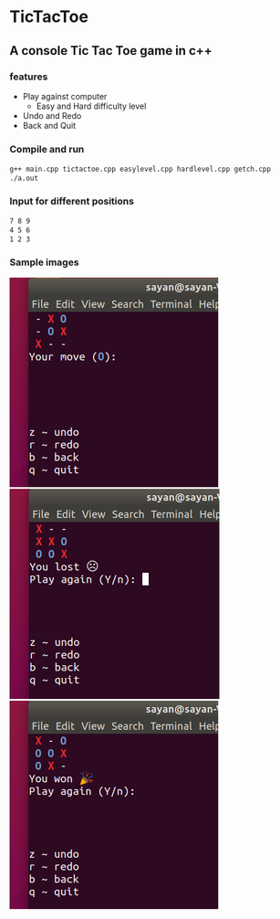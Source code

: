 # TicTacToe

## A console Tic Tac Toe game in c++

### features
* Play against computer
  * Easy and Hard difficulty level
* Undo and Redo
* Back and Quit

### Compile and run
```
g++ main.cpp tictactoe.cpp easylevel.cpp hardlevel.cpp getch.cpp
./a.out
```

### Input for different positions
```
7 8 9
4 5 6
1 2 3
```

### Sample images
![Pic 1](/images/VirtualBox_Ubuntu%2018.04%20LTS_02_10_2019_02_02_41.png)
![Pic 2](/images/VirtualBox_Ubuntu%2018.04%20LTS_02_10_2019_02_03_29.png)
![Pic 3](/images/VirtualBox_Ubuntu%2018.04%20LTS_02_10_2019_02_05_07.png)

